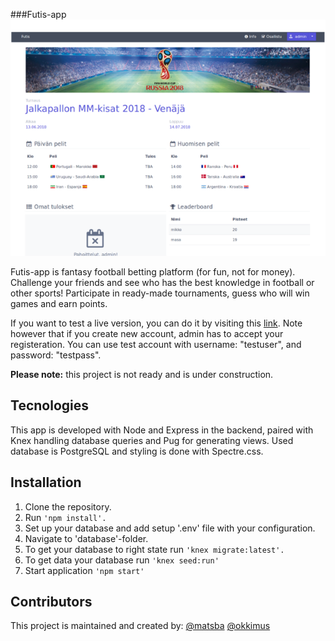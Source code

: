 ###Futis-app
![Picture of futis-app homepage](futis-app-homepage.png)

Futis-app is fantasy football betting platform (for fun, not for money). Challenge your friends and see who has the best knowledge in football or other sports! Participate in ready-made tournaments, guess who will win games and earn points.

If you want to test a live version, you can do it by visiting this [link](https://futis-app-test.herokuapp.com/). Note however that if you create new account, admin has to accept your registeration.
You can use test account with username: "testuser", and password: "testpass".

**Please note:** this project is not ready and is under construction.

## Tecnologies

This app is developed with Node and Express in the backend, paired with Knex handling database queries and Pug for generating views. Used database is PostgreSQL and styling is done with Spectre.css.

## Installation

1. Clone the repository.
2. Run ```'npm install'.```
3. Set up your database and add setup '.env' file with your configuration.
4. Navigate to 'database'-folder.
5. To get your database to right state run ```'knex migrate:latest'.```
6. To get data your database run ```'knex seed:run'```
7. Start application ```'npm start'```

## Contributors

This project is maintained and created by:
[@matsba](https://github.com/matsba)
[@okkimus](https://github.com/okkimus)

